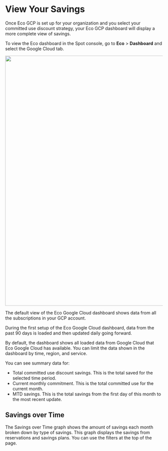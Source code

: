 <meta name="robots" content="noindex">

# View Your Savings

Once Eco GCP is set up for your organization and you select your committed use discount strategy, your Eco GCP dashboard will display a more complete view of savings.

To view the Eco dashboard in the Spot console, go to **Eco** > **Dashboard** and select the Google Cloud tab.

<img width=800 src="https://github.com/user-attachments/assets/fd8d242c-9552-462a-8fe3-789b0d83f539">

The default view of the Eco Google Cloud dashboard shows data from all the subscriptions in your GCP account.

During the first setup of the Eco Google Cloud dashboard, data from the past 90 days is loaded and then updated daily going forward.

By default, the dashboard shows all loaded data from Google Cloud that Eco Google Cloud has available. You can limit the data shown in the dashboard by time, region, and service.

You can see summary data for:

- Total committed use discount savings. This is the total saved for the selected time period.
- Current monthly commitment. This is the total committed use for the current month.
- MTD savings. This is the total savings from the first day of this month to the most recent update.

## Savings over Time

The Savings over Time graph shows the amount of savings each month broken down by type of savings. This graph displays the savings from reservations and savings plans. You can use the filters at the top of the page.

